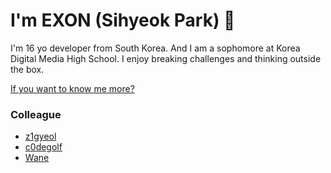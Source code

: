 # I'm EXON (Sihyeok Park) 👋

I'm 16 yo developer from South Korea. And I am a sophomore at Korea Digital Media High School. I enjoy breaking challenges and thinking outside the box.  

[If you want to know me more?](https://exon.kr)

### Colleague

- <a href="https://z1gyeol.github.io" target="_blank">z1gyeol</a>
- <a href="https://c0degolf.github.io" target="_blank">c0degolf</a>
- <a href="https://blog.wane.im" target="_blank">Wane</a>
